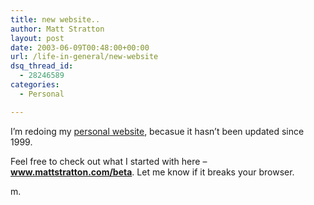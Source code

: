 ```yaml
---
title: new website..
author: Matt Stratton
layout: post
date: 2003-06-09T00:48:00+00:00
url: /life-in-general/new-website
dsq_thread_id:
  - 28246589
categories:
  - Personal

---
```

I&#8217;m redoing my [personal website][1], becasue it hasn&#8217;t been updated since 1999.

Feel free to check out what I started with here &#8211; **www.mattstratton.com/beta**. Let me know if it breaks your browser.

m.

 [1]: http://52.25.237.31